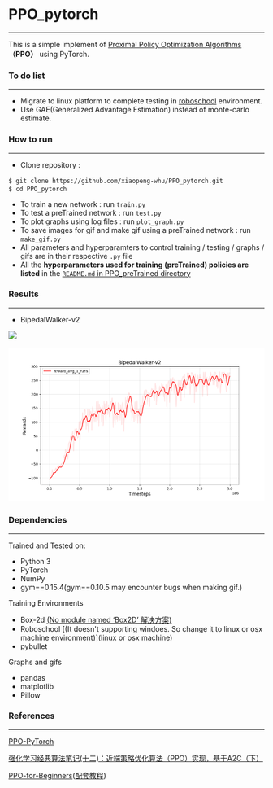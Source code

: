 # PPO_pytorch
---
This is a simple implement of [Proximal Policy Optimization Algorithms](https://arxiv.org/abs/1707.06347)**（PPO）** using PyTorch.


### To do list
---
* Migrate to linux platform to complete testing in [roboschool](https://github.com/openai/roboschool) environment.
* Use GAE(Generalized Advantage Estimation) instead of monte-carlo estimate.

### How to run
---
* Clone repository :
```
$ git clone https://github.com/xiaopeng-whu/PPO_pytorch.git 
$ cd PPO_pytorch
```
- To train a new network : run `train.py`
- To test a preTrained network : run `test.py`
- To plot graphs using log files : run `plot_graph.py`
- To save images for gif and make gif using a preTrained network : run `make_gif.py`
- All parameters and hyperparamters to control training / testing / graphs / gifs are in their respective `.py` file
- All the **hyperparameters used for training (preTrained) policies are listed** in the [`README.md` in PPO_preTrained directory](https://github.com/nikhilbarhate99/PPO-PyTorch/tree/master/PPO_preTrained)

### Results
---
* BipedalWalker-v2

![](/PPO_gifs/BipedalWalker-v2/PPO_BipedalWalker-v2_gif_0.gif)

![](/PPO_figs/BipedalWalker-v2/PPO_BipedalWalker-v2_fig_0.png)

### Dependencies
---
Trained and Tested on:
- Python 3
- PyTorch
- NumPy
- gym==0.15.4(gym==0.10.5 may encounter bugs when making gif.)

Training Environments 
- Box-2d [(No module named ‘Box2D’ 解决方案)](https://ithelp.ithome.com.tw/articles/10229349)
- Roboschool [(It doesn't supporting windoes. So change it to linux or osx machine environment)](linux or osx machine)
- pybullet

Graphs and gifs
- pandas
- matplotlib
- Pillow

### References
---
[PPO-PyTorch](https://github.com/nikhilbarhate99/PPO-PyTorch)

[强化学习经典算法笔记(十二)：近端策略优化算法（PPO）实现，基于A2C（下）](https://blog.csdn.net/hhy_csdn/article/details/107043832)

[PPO-for-Beginners](https://github.com/ericyangyu/PPO-for-Beginners)([配套教程](https://medium.com/@eyyu/coding-ppo-from-scratch-with-pytorch-part-1-4-613dfc1b14c8.))

